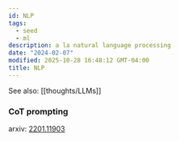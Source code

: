```yaml
---
id: NLP
tags:
  - seed
  - ml
description: a la natural language processing
date: "2024-02-07"
modified: 2025-10-28 16:48:12 GMT-04:00
title: NLP
---
```


See also: [[thoughts/LLMs]]

### CoT prompting

arxiv: [2201.11903](https://arxiv.org/abs/2201.11903)
